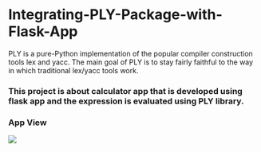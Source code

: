 # Integrating-PLY-Package-with-Flask-App
PLY is a pure-Python implementation of the popular compiler construction tools lex and yacc. The main goal of PLY is to stay fairly faithful to the way in which traditional lex/yacc tools work.
### This project is about calculator app that is developed using flask app and the expression is evaluated using PLY library.
### App View
![](https://github.com/ashishrana080699/Integrating-PLY-Package-with-Flask-App-/blob/master/Screenshot.png)
